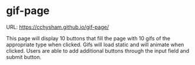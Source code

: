 # gif-page

URL: https://cchysham.github.io/gif-page/

This page will display 10 buttons that fill the page with 10 gifs of the appropriate type when clicked. Gifs will load static and will animate when clicked. Users are able to add additional buttons through the input field and submit button. 